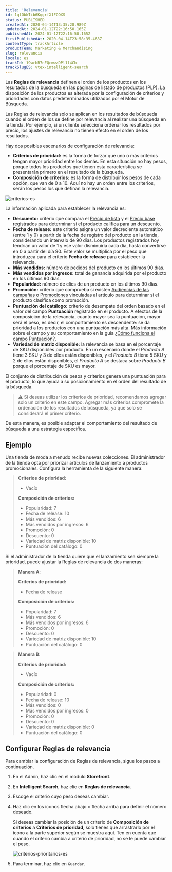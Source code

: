 ```yaml
---
title: 'Relevancia'
id: 1qlObWIib6KqgrfX1FCOXS
status: PUBLISHED
createdAt: 2020-04-14T13:35:28.989Z
updatedAt: 2024-01-12T22:16:50.165Z
publishedAt: 2024-01-12T22:16:50.165Z
firstPublishedAt: 2020-04-14T23:58:35.468Z
contentType: trackArticle
productTeam: Marketing & Merchandising
slug: relevancia
locale: es
trackId: 19wrbB7nEQcmwzDPl1l4Cb
trackSlugES: vtex-intelligent-search
---
```


Las **Reglas de relevancia** definen el orden de los productos en los resultados de la búsqueda en las páginas de listado de productos (PLP). La disposición de los productos es alterada por la configuración de criterios y prioridades con datos predeterminados utilizados por el Motor de Búsqueda.

Las Reglas de relevancia solo se aplican en los resultados de búsqueda cuando el orden de los se define por relevancia al realizar una búsqueda en la tienda. Por ejemplo, si un cliente selecciona ordenar los resultados por precio, los ajustes de relevancia no tienen efecto en el orden de los resultados.

Hay dos posibles escenarios de configuración de relevancia:

- **Criterios de prioridad:** es la forma de forzar que uno o más criterios tengan mayor prioridad entre los demás. En esta situación no hay pesos, porque todos los productos que tienen esta característica se presentarán primero en el resultado de la búsqueda.
- **Composición de criterios:** es la forma de distribuir los pesos de cada opción, que van de 0 a 10. Aquí no hay un orden entre los criterios, serán los pesos los que definan la relevancia.

![criterios-es](https://images.ctfassets.net/alneenqid6w5/2okH4XcNScAzf6PJIlOKqs/0b54c302ffac20ed831392a3c7d5135d/criterios-es.png)

La información aplicada para establecer la relevancia es:

- **Descuento:** criterio que compara el [Precio de lista](https://help.vtex.com/es/tracks/precos-101--6f8pwCns3PJHqMvQSugNfP/3XcXp0r5WrJvogB8KIX4Kx#precio-de-lista) y el [Precio base](https://help.vtex.com/es/tracks/precos-101--6f8pwCns3PJHqMvQSugNfP/3XcXp0r5WrJvogB8KIX4Kx#definicion) registrados para determinar si el producto califica para un descuento.
- **Fecha de release:** este criterio asigna un valor decreciente automático (entre 1 y 0) a partir de la fecha de registro del producto en la tienda, considerando un intervalo de 90 días. Los productos registrados hoy tendrían un valor de 1 y ese valor disminuiría cada día, hasta convertirse en 0 a partir del día 90. Este valor se multiplica por el peso que introduzca para el criterio **Fecha de release** para establecer la relevancia.
- **Más vendidos:** número de pedidos del producto en los últimos 90 días.
- **Más vendidos por ingresos:** total de ganancia adquirida por el producto en los últimos 90 días.
- **Popularidad:** número de clics de un producto en los últimos 90 días.
- **Promoción:** criterio que comprueba si existen [Audiencias de las campañas](https://help.vtex.com/es/tutorial/overview-2--tutorials_326#audiencia-de-campanas) o [Promociones](https://help.vtex.com/es/tracks/promocoes--6asfF1vFYiZgTQtOzwJchR/2a2D0K85Ahvs4hLnL3Ag7N) vinculadas al artículo para determinar si el producto clasifica como promoción.
- **Puntuación del catálogo:** criterio de desempate del orden basado en el valor del campo **Puntuación** registrado en el producto. A efectos de la composición de la relevancia, cuanto mayor sea la puntuación, mayor será el peso, es decir, el comportamiento es descendente: se da prioridad a los productos con una puntuación más alta. Más información sobre el campo y su comportamiento en la guía [¿Cómo funciona el campo Puntuación?](https://help.vtex.com/es/tutorial/como-funciona-el-campo-puntuacion--1BUZC0mBYEEIUgeQYAKcae).
- **Variedad de matriz disponible:** la relevancia se basa en el porcentaje de SKU disponibles por producto. En un escenario donde el _Producto A_ tiene 3 SKU y 3 de ellos están disponibles, y el _Producto B_ tiene 5 SKU y 2 de ellos están disponibles, el _Producto A_ se destaca sobre _Producto B_ porque el porcentaje de SKU es mayor.

El conjunto de distribución de pesos y criterios genera una puntuación para el producto, lo que ayuda a su posicionamiento en el orden del resultado de la búsqueda.

>⚠️ Si deseas utilizar los criterios de prioridad, recomendamos agregar solo un criterio en este campo. Agregar más criterios compromete la ordenación de los resultados de búsqueda, ya que solo se considerará el primer criterio.

De esta manera, es posible adaptar el comportamiento del resultado de búsqueda a una estrategia específica.

## Ejemplo

Una tienda de moda a menudo recibe nuevas colecciones. El administrador de la tienda opta por priorizar artículos de lanzamiento a productos promocionales. Configura la herramienta de la siguiente manera:

> **Criterios de prioridad:**
> 
> - Vacío
> 
> **Composición de criterios:**
> 
> - Popularidad: 7
> - Fecha de release: 10
> - Más vendidos: 6
> - Más vendidos por ingresos: 6
> - Promoción: 0
> - Descuento: 0
> - Variedad de matriz disponible: 10
> - Puntuación del catálogo: 0 

Si el administrador de la tienda quiere que el lanzamiento sea siempre la prioridad, puede ajustar la Reglas de relevancia de dos maneras:

> **Manera A**:
> 
> **Criterios de prioridad:**
> 
> - Fecha de release
> 
> **Composición de criterios:**
> 
> - Popularidad: 7
> - Más vendidos: 6
> - Más vendidos por ingresos: 6
> - Promoción: 0
> - Descuento: 0
> - Variedad de matriz disponible: 10
> - Puntuación del catálogo: 0

> **Manera B**:
> 
> **Criterios de prioridad:**
> 
> - Vacío
> 
> **Composición de criterios:**
> 
> - Popularidad: 0
> - Fecha de release: 10
> - Más vendidos: 0
> - Más vendidos por ingresos: 0
> - Promoción: 0
> - Descuento: 0
> - Variedad de matriz disponible: 0
> - Puntuación del catálogo: 0

## Configurar Reglas de relevancia

Para cambiar la configuración de Reglas de relevancia, sigue los pasos a continuación.

1. En el Admin, haz clic en el módulo **Storefront**.
2. En **Intelligent Search**, haz clic en **Reglas de relevancia**.
3. Escoge el criterio cuyo peso deseas cambiar.
4. Haz clic en los íconos flecha abajo <i class="fas fa-chevron-down"></i> o flecha arriba <i class="fas fa-chevron-up"></i> para definir el número deseado.

   Si deseas cambiar la posición de un criterio de **Composición de criterios** a **Criterios de prioridad**, solo tienes que arrastrarlo por el ícono <i class="fas fa-grip-vertical"></i> a la parte superior según se muestra aquí. Ten en cuenta que cuando el criterio cambia a criterio de prioridad, no se le puede cambiar el peso.

   ![criterios-prioritarios-es](https://images.ctfassets.net/alneenqid6w5/c6CNsiZOSl7WnmP7k8Ffa/1bdaef8e82e1e1801a439a45acb2e4e3/criterios-prioritarios-es.gif)
5. Para terminar, haz clic en  `Guardar`.
